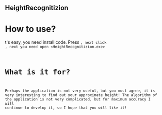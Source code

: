 ## HeightRecognitizion
# How to use?
t's easy, you need install code. Press <code>, next click <Download Zip>, next you need open <HeightRecognitizion.exe>
# What is it for?
Perhaps the application is not very useful, but you must agree, it is very interesting to find out your approximate height! The algorithm of the application is not very complicated, but for maximum accuracy I will continue to develop it, so I hope that you will like it!